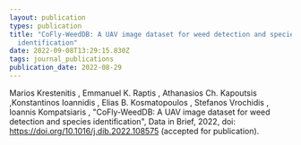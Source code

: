 ```yaml
---
layout: publication
types: publication
title: "CoFly-WeedDB: A UAV image dataset for weed detection and species
  identification"
date: 2022-09-08T13:29:15.830Z
tags: journal_publications
publication_date: 2022-08-29
---
```

<!--StartFragment-->

Marios Krestenitis , Emmanuel K. Raptis , Athanasios Ch. Kapoutsis ,Konstantinos Ioannidis , Elias B. Kosmatopoulos , Stefanos Vrochidis , Ioannis Kompatsiaris , "CoFly-WeedDB: A UAV image dataset for weed detection and species identification", Data in Brief, 2022, doi: https://doi.org/10.1016/j.dib.2022.108575 (accepted for publication).

<!--EndFragment-->